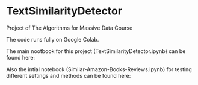 # TextSimilarityDetector
Project of The Algorithms for Massive Data Course

The code runs fully on Google Colab.

The main nootbook for this project (TextSimilarityDetector.ipynb) can be found here:


Also the intial notebook (Similar-Amazon-Books-Reviews.ipynb) for testing different settings and methods can be found here:



